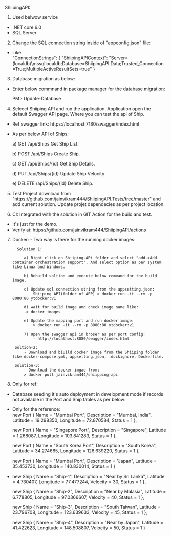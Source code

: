 ﻿ShiipingAPI: 

1) Used belwow service
- .NET core 6.0
- SQL Server

2) Change the SQL connection string inside of "appconfig.json" file:
- Like:  
  "ConnectionStrings": {
    "ShiipingAPIContext": "Server=(localdb)\\mssqllocaldb;Database=ShiipingAPI.Data;Trusted_Connection=True;MultipleActiveResultSets=true"
  }

3) Database migration as below:
- Enter below commnand in package manager for the database migration:

    PM> Update-Database


4) Selcect Shiiping API and run the application. Application open the default Swagger API page.  Where you can test the api of Ship.
- Ref swagger link: https://localhost:7180/swagger/index.html
- As per below API of Ships:
    
    a)
        GET
        ​/api​/Ships
        Get Ship List.

    b) 
        POST
        ​/api​/Ships
        Create Ship.

    c) 
        GET
        ​/api​/Ships​/{id}
        Get Ship Details.

    d) 
        PUT
        ​/api​/Ships​/{id}
        Update Ship Velocity

    e) 
        DELETE
        ​/api​/Ships​/{id}
        Delete Ship.
        
5) Test Project download from "https://github.com/jainvikram444/ShiipingAPI.Tests/tree/master" and add current solution. Update projet dependecies as per project location.

6) CI: Integrated with the solution in GIT Action for the build and test.
  - It's just for the demo.
  - Verify at: https://github.com/jainvikram444/ShiipingAPI/actions

7) Docker:
         - Two way is there for the running docker images:

         Solution 1:

            a) Right click on Shiiping.APi folder and select "add->Add container orchestration support". And select option as per system like Linux and Windows. 

            b) Rebuild soltion and execute below command for the build image,

            c) Update sql connection string from the appsetting.json: 
                Shiiping API(folder of APP) > docker run -it --rm -p 8080:80 ytdocker:v1

            d) wait for build image and check image name like:
            -> docker images

            e) Update the mapping port and run docker image:
                > docker run -it --rm -p 8080:80 ytdocker:v1

            7) Open the swagger api in broser as per port config:
                - http://localhost:8080/swagger/index.html

        Soltion-2:
            - Download and biuild docker image from the Shiiping folder like docker-compose.yml, appsetting.json, .dockignore, Dockerfile.

        Solution-3:
            - Download the docker imgae from:
            > docker pull jainvikram444/shiipping-api

8) Only for ref: 
 - Database seeding it's auto deployment in development mode if records not available in the Port and Ship tables as per below:
- Only for the reference:  
    new Port
    {
        Name = "Mumbai Port",
        Description = "Mumbai, India",
        Latitude = 19.298350,
        Longitude = 72.870584,
        Status = 1
    },

    new Port
    {
        Name = "Singapore Port",
        Description = "Singapore",
        Latitude = 1.268087,
        Longitude = 103.841283,
        Status = 1
    },

    new Port
    {
        Name = "South Korea Port",
        Description = "South Korea",
        Latitude = 34.274665,
        Longitude = 126.639220,
        Status = 1
    },

    new Port
    {
        Name = "Mumbai Port",
        Description = "Japan",
        Latitude = 35.453730,
        Longitude = 140.830014,
        Status = 1
    }

-   new Ship
    {
        Name = "Ship-1",
        Description = "Near by Sri Lanka",
        Latitude = 4.730407,
        Longitude = 77.477244,
        Velocity = 30,
        Status = 1
    },

    new Ship
    {
        Name = "Ship-2",
        Description = "Near by Malasia",
        Latitude = 6.778805,
        Longitude = 97.0366607,
        Velocity = 40,
        Status = 1
    },

    new Ship
    {
        Name = "Ship-3",
        Description = "South Taiwan",
        Latitude = 23.796708,
        Longitude = 123.639633,
        Velocity = 45,
        Status = 1
    },

    new Ship
    {
        Name = "Ship-4",
        Description = "Near by Japan",
        Latitude = 41.422623,
        Longitude = 148.508807,
        Velocity = 50,
        Status = 1
    }
                
 


